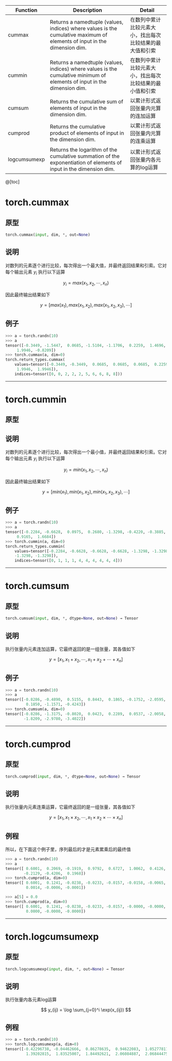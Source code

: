 Function        | Description   | Detail
----------------|---------------|-----------
cummax          | Returns a namedtuple (values, indices) where values is the cumulative maximum of elements of input in the dimension dim. | 在数列中累计比较元素大小，找出每次比较结果的最大值和引索
cummin          | Returns a namedtuple (values, indices) where values is the cumulative minimum of elements of input in the dimension dim.  | 在数列中累计比较元素大小，找出每次比较结果的最小值和引索
cumsum          | Returns the cumulative sum of elements of input in the dimension dim. | 以累计形式返回张量内元算的连加运算
cumprod         | Returns the cumulative product of elements of input in the dimension dim. | 以累计形式返回张量内元算的连乘运算
logcumsumexp    | Returns the logarithm of the cumulative summation of the exponentiation of elements of input in the dimension dim. | 以累计形式返回张量内各元算的log运算

@[toc]

# torch.cummax
## 原型
```python
torch.cummax(input, dim, *, out=None)
```

## 说明
对数列的元素逐个进行比较，每次得出一个最大值，并最终返回结果和引索。它对每个输出元素 $y_i$ 执行以下运算

$$
y_i = max(x_1, x_2, \cdots, x_n)
$$

因此最终输出结果如下

$$
y = [max(x_1), max(x_1, x_2), max(x_1, x_2, x_3), \cdots]
$$

## 例子

```python
>>> a = torch.randn(10)
>>> a
tensor([-0.3449, -1.5447,  0.0685, -1.5104, -1.1706,  0.2259,  1.4696, -1.3284,
     1.9946, -0.8209])
>>> torch.cummax(a, dim=0)
torch.return_types.cummax(
    values=tensor([-0.3449, -0.3449,  0.0685,  0.0685,  0.0685,  0.2259,  1.4696,  1.4696,
     1.9946,  1.9946]),
    indices=tensor([0, 0, 2, 2, 2, 5, 6, 6, 8, 8]))
```

---

# torch.cummin
## 原型

## 说明
对数列的元素逐个进行比较，每次得出一个最小值，并最终返回结果和引索。它对每个输出元素 $y_i$ 执行以下运算

$$
y_i = min(x_1, x_2, \cdots, x_n)
$$

因此最终输出结果如下

$$
y = [min(x_1), min(x_1, x_2), min(x_1, x_2, x_3), \cdots]
$$

## 例子
```python
>>> a = torch.randn(10)
>>> a
tensor([-0.2284, -0.6628,  0.0975,  0.2680, -1.3298, -0.4220, -0.3885,  1.1762,
     0.9165,  1.6684])
>>> torch.cummin(a, dim=0)
torch.return_types.cummin(
    values=tensor([-0.2284, -0.6628, -0.6628, -0.6628, -1.3298, -1.3298, -1.3298, -1.3298,
    -1.3298, -1.3298]),
    indices=tensor([0, 1, 1, 1, 4, 4, 4, 4, 4, 4]))
```
---

# torch.cumsum
## 原型
```python
torch.cumsum(input, dim, *, dtype=None, out=None) → Tensor
```

## 说明
执行张量内元素连加运算，它最终返回的是一组张量，其各值如下

$$
y = [x_1, x_1 + x_2, \cdots, x_1  + x_2 + \cdots + x_n]
$$


## 例子

```python
>>> a = torch.randn(10)
>>> a
tensor([-0.8286, -0.4890,  0.5155,  0.8443,  0.1865, -0.1752, -2.0595,
         0.1850, -1.1571, -0.4243])
>>> torch.cumsum(a, dim=0)
tensor([-0.8286, -1.3175, -0.8020,  0.0423,  0.2289,  0.0537, -2.0058,
        -1.8209, -2.9780, -3.4022])
```

---

# torch.cumprod 
## 原型

```python
torch.cumprod(input, dim, *, dtype=None, out=None) → Tensor
```

## 说明

执行张量内元素连乘运算，它最终返回的是一组张量，其各值如下

$$
y = [x_1, x_1 \times x_2, \cdots, x_1 \times x_2 \times \cdots \times x_n]
$$


## 例程

所以，在下面这个例子里，序列最后的才是元素累乘后的最终值

```python
>>> a = torch.randn(10)
>>> a
tensor([ 0.6001,  0.2069, -0.1919,  0.9792,  0.6727,  1.0062,  0.4126,
        -0.2129, -0.4206,  0.1968])
>>> torch.cumprod(a, dim=0)
tensor([ 0.6001,  0.1241, -0.0238, -0.0233, -0.0157, -0.0158, -0.0065,
         0.0014, -0.0006, -0.0001])

>>> a[5] = 0.0
>>> torch.cumprod(a, dim=0)
tensor([ 0.6001,  0.1241, -0.0238, -0.0233, -0.0157, -0.0000, -0.0000,
         0.0000, -0.0000, -0.0000])
```
---

# torch.logcumsumexp

## 原型
```python
torch.logcumsumexp(input, dim, *, out=None) → Tensor
```

## 说明

执行张量内各元素log运算

$$
y_{ij} = \log \sum_{j=0}^i \exp(x_{ij})
$$

## 例程
```python
>>> a = torch.randn(10)
>>> torch.logcumsumexp(a, dim=0)
tensor([-0.42296738, -0.04462666,  0.86278635,  0.94622083,  1.05277811,
         1.39202815,  1.83525007,  1.84492621,  2.06084887,  2.06844475]))
```